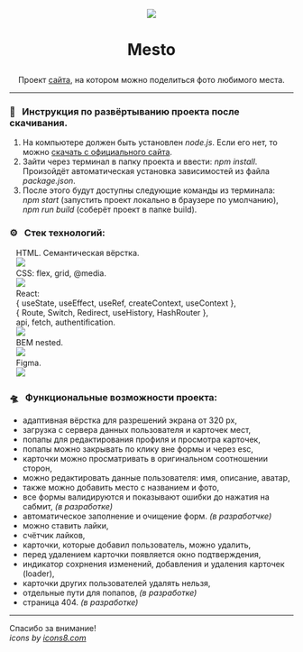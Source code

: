 <p align="center"><img src="https://img.icons8.com/office/100/000000/palm-scan.png"/></p>  

# <p align="center">Mesto</p>

<p align="center"> Проект <a href="https://artem-chumak.github.io/react-mesto-auth/">сайта</a>, на котором можно поделиться фото любимого места.</p>  

---
### 🧭   Инструкция по развёртыванию проекта после скачивания.

1. На компьютере должен быть установлен *node.js*. Если его нет, то можно [скачать с официального сайта](https://nodejs.org/en/download/).
2. Зайти через терминал в папку проекта и ввести: *npm install*. Произойдёт автоматическая установка зависимостей из файла *package.json*.
3. После этого будут доступны следующие команды из терминала: *npm start* (запустить проект локально в браузере по умолчанию), *npm run build* (соберёт проект в папке build).

### ⚙️   Стек технологий:

   HTML. Семантическая вёрстка.  
   <img src="https://img.icons8.com/color/36/000000/html-5--v1.png"/>  
   CSS: flex, grid, @media.  
   <img src="https://img.icons8.com/color/36/000000/css3.png"/>  
   React:  
    { useState, useEffect, useRef, createContext, useContext },  
    { Route, Switch, Redirect, useHistory, HashRouter },  
    api, fetch, authentification.  
   <img src="https://img.icons8.com/office/32/000000/react.png"/>  
   BEM nested.  
   <img src="https://img.icons8.com/fluency/36/000000/plugin.png"/>  
   Figma.  
   <img src="https://img.icons8.com/color/32/000000/figma--v1.png"/>  

### 🛸   Функциональные возможности проекта:

- адаптивная вёрстка для разрешений экрана от 320 px,
- загрузка с сервера данных пользователя и карточек мест,
- попапы для редактирования профиля и просмотра карточек,
- попапы можно закрывать по клику вне формы и через esc,
- карточки можно просматривать в оригинальном соотношении сторон,
- можно редактировать данные пользователя: имя, описание, аватар,
- также можно добавить место с названием и фото,
- все формы валидируются и показывают ошибки до нажатия на сабмит, _(в разработке)_
- автоматическое заполнение и очищение форм. _(в разработчке)_
- можно ставить лайки,
- счётчик лайков,
- карточки, которые добавил пользователь, можно удалить,
- перед удалением карточки появляется окно подтверждения, 
- индикатор сохрнения изменений, добавления и удаления карточек (loader),
- карточки других пользователей удалять нельзя,  
- отдельные пути для попапов, _(в разработке)_
- страница 404. _(в разработке)_

---
Спасибо за внимание!  
_icons by [icons8.com](https://icons8.com/)_
